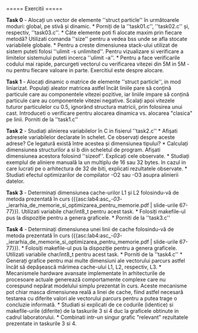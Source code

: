 ===== Exercitii =====


**Task 0**  - Alocați un vector de elemente ''struct particle'' în următoarele moduri: global, pe stivă și dinamic.
    * Porniți de la ''task01.c'', ''task02.c'' și, respectiv, ''task03.c''.
    * Câte elemente poti fi alocate maxim prin fiecare metodă? Utilizati comanda ''size'' pentru a vedea bss unde se afla stocate variabilele globale.
    * Pentru a creste dimensiunea stack-ului utilizat de sistem puteti folosi ''ulimit -s unlimited''. Pentru vizualizare si verificare a limitelor sistemului puteti incerca ''ulimit -a''.
    * Pentru a face verificarile codului mai rapide, parcurgeti vectorul cu verificarea vitezei din 5M in 5M - nu pentru fiecare valoare in parte. Exercitiul este despre alocare.

**Task 1**  - Alocați dinamic o matrice de elemente ''struct particle'', in mod liniarizat. Populați aleator matricea astfel încât liniile pare să conțină particule care au componentele vitezei pozitive, iar liniile impare să conțină particule care au componentele vitezei negative. Scalați apoi vitezele tuturor particulelor cu 0.5, ignorând structura matricii, prin folosirea unui cast. Introduceti o verificare pentru alocarea dinamica vs. alocarea "clasica" pe linii. Porniti de la ''task1.c''

**Task 2**  - Studiați alinierea variabilelor în C in fisierul  ''task2.c''
    * Afișati adresele variabilelor declarate în schelet. Ce observați despre aceste adrese? Ce legatură există între acestea și dimensiunea tipului?
    * Calculați dimensiunea structurilor a si b din scheletul de program. Afișati dimensiunea acestora folosind ''sizeof''. Explicați cele observate.
    * Studiați exemplul de aliniere manuală la un multiplu de 16 sau 32 bytes. In cazul in care lucrati pe o arhitectura de 32 de biti, explicati rezultatele observate.
    * Studiati efectul optimizarilor de compilator -O2 sau -O3 asupra alinierii datelor. 

**Task 3**  - Determinați dimensiunea cache-urilor L1 și L2 folosindu-vă de metoda prezentată în curs ({{asc:lab4:asc_-_03_-_ierarhia_de_memorie_si_optimizarea_pentru_memorie.pdf | slide-urile 67-77}}). Utilizati variabile char/int8_t pentru acest task.
    * Folosiți makefile-ul pus la dispoziție pentru a genera graficele.
    * Porniti de la ''task3.c''


**Task 4**  - Determinați dimensiunea unei linii de cache folosindu-vă de metoda prezentată în curs ({{asc:lab4:asc_-_03_-_ierarhia_de_memorie_si_optimizarea_pentru_memorie.pdf | slide-urile 67-77}}).
    * Folosiți makefile-ul pus la dispoziție pentru a genera graficele. Utilizati variabile char/int8_t pentru acest task.
    * Porniti de la ''task4.c''
    * Generați grafice pentru mai multe dimensiuni ale vectorului parcurs astfel încât să depășească mărimea cache-ului L1, L2, respectiv, L3.
    * Mecanismele hardware avansate implementate în arhitecturile de procesoare actuale generează comportamente complexe care nu corespund nepărat modelului simplu prezentat în curs. Aceste mecanisme pot chiar masca dimensiunea reală a linei de cache, fiind astfel necesară testarea cu diferite valori ale vectorului parcurs pentru a putea trage o concluzie informată.
    * Studiati si explicati de ce codurile (identice) si makefile-urile (diferite) de la taskurile 3 si 4 duc la graficele obtinute in cadrul laboratorului. 
    * Combinati intr-un singur grafic "relevant" rezultatele prezentate in taskurile 3 si 4.